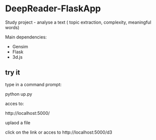 # DeepReader-FlaskApp

Study project - analyse a text ( topic extraction, complexity, meaningful words)

Main dependencies:
- Gensim
- Flask
- 3d.js

## try it

type in a command prompt:

python up.py

acces to:

http://localhost:5000/

uplaod a file

click on the link or acces to http://localhost:5000/d3
